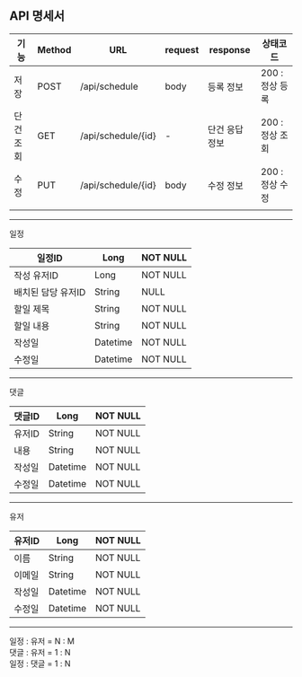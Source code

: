 API 명세서
----------------
| 기능          | Method | URL                | request | response | 상태코드        |
|-------------|--------|--------------------|---------|----------|-------------|
| 저장          | POST   | /api/schedule      | body    | 등록 정보    | 200 : 정상 등록 |
| 단건 조회       | GET    | /api/schedule/{id} | -       | 단건 응답 정보 | 200 : 정상 조회 |
|  수정 | PUT    | /api/schedule/{id} | body | 수정 정보    | 200 : 정상 수정 |
|  |     |       |         |          |  |
------------------------------------
일정

| 일정ID        | Long     | NOT NULL |
|-------------|----------|------|
| 작성 유저ID     | Long     | NOT NULL |
| 배치된 담당 유저ID | String   | NULL |
| 할일 제목       | String   | NOT NULL |
| 할일 내용       | String   | NOT NULL |
| 작성일         | Datetime | NOT NULL |
| 수정일         | Datetime | NOT NULL |
----------------
댓글

| 댓글ID | Long   | NOT NULL | 
|------|--------|----------|
| 유저ID | String | NOT NULL | 
| 내용   | String | NOT NULL |
| 작성일  | Datetime | NOT NULL |
| 수정일  | Datetime | NOT NULL |
---------------------
유저

| 유저ID | Long   | NOT NULL | 
|------|--------|----------|
| 이름   | String | NOT NULL |
| 이메일  | String | NOT NULL |
| 작성일  | Datetime | NOT NULL |
| 수정일  | Datetime | NOT NULL |
---------------------
일정 : 유저 = N : M  
댓글 : 유저 = 1 : N  
일정 : 댓글 = 1 : N  
